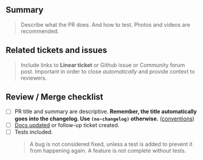 ## Summary
> Describe what the PR does. And how to test. Photos and videos are recommended.



## Related tickets and issues
> Include links to **Linear ticket** or Github issue or Community forum post. Important in order to close *automatically* and provide context to reviewers.



## Review / Merge checklist
- [ ] PR title and summary are descriptive. **Remember, the title automatically goes into the changelog. Use `(no-changelog)` otherwise.** ([conventions](https://github.com/n8n-io/n8n/blob/master/.github/pull_request_title_conventions.md))
- [ ] [Docs updated](https://github.com/n8n-io/n8n-docs) or follow-up ticket created.
- [ ] Tests included.
   > A bug is not considered fixed, unless a test is added to prevent it from happening again.
   > A feature is not complete without tests. 